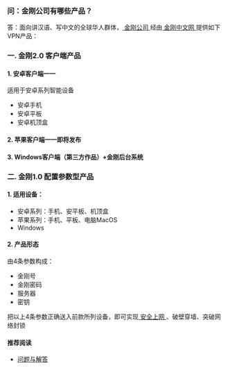### 问：金刚公司有哪些产品？

答：面向讲汉语、写中文的全球华人群体，[ 金刚公司 ](https://a2zitpro.github.io/web/金刚公司)经由[ 金刚中文网 ](https://a2zitpro.github.io/web/金刚中文网)提供如下VPN产品：

### 一. 金刚2.0 客户端产品

#### 1. 安卓客户端一一

适用于安卓系列智能设备

- 安卓手机
- 安卓平板
- 安卓机顶盒

####  2. 苹果客户端一一即将发布

####  3. Windows客户端（第三方作品）+金刚后台系统

### 二. 金刚1.0 配置参数型产品

####   1. 适用设备：<br>
- 安卓系列：手机、安平板、机顶盒 <br>
- 苹果系列：手机、平板、电脑MacOS <br>
- Windows <br>

####   2. 产品形态<br>
由4条参数构成：<br>
- 金刚号
- 金刚密码
- 服务器
- 密钥

把以上4条参数正确送入前款所列设备，即可实现[ 安全上网 ](https://a2zitpro.github.io/web/产品与服务的价值)、破壁穿墙、突破网络封锁<br>

#### 推荐阅读
- [问题与解答](https://a2zitpro.github.io/web/列表-问题与解答)

